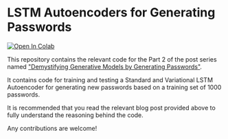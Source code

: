 # LSTM Autoencoders for Generating Passwords

[![Open In Colab](https://colab.research.google.com/assets/colab-badge.svg)](https://colab.research.google.com/github/apogiatzis/vae-lstm-autoencoder-password-generation/blob/master/standard_vaw_autoencoders.ipynb)

This repository contains the relevant code for the Part 2 of the post series named ["Demystifying Generative Models by Generating Passwords"]().

It contains code for training and testing a Standard and Variational LSTM Autoencoder for generating new passwords based on a training set of 1000 passwords. 

It is recommended that you read the relevant blog post provided above to fully understand the reasoning behind the code.

Any contributions are welcome!



